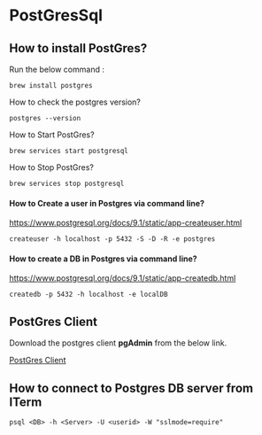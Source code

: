 # PostGresSql

## How to install PostGres?

Run the below command :

```
brew install postgres

```

How to check the postgres version?  

```
postgres --version
```

How to Start PostGres?

```
brew services start postgresql
```

How to Stop PostGres?

```
brew services stop postgresql

```

#### How to Create a user in Postgres via command line?

https://www.postgresql.org/docs/9.1/static/app-createuser.html

```
createuser -h localhost -p 5432 -S -D -R -e postgres

```

#### How to create a DB in Postgres via command line?

https://www.postgresql.org/docs/9.1/static/app-createdb.html

```
createdb -p 5432 -h localhost -e localDB

```

## PostGres Client

Download the postgres client **pgAdmin** from the below link.

[PostGres Client](https://www.postgresql.org/ftp/pgadmin3/pgadmin4/v1.1/macos/)

## How to connect to Postgres DB server from ITerm

```
psql <DB> -h <Server> -U <userid> -W "sslmode=require"
```
